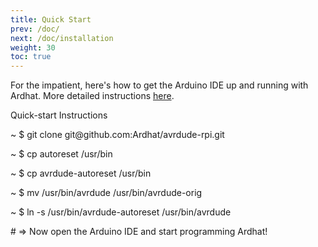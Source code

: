 ```yaml
---
title: Quick Start
prev: /doc/
next: /doc/installation
weight: 30
toc: true
---
```



For the impatient, here's how to get the Arduino IDE up and running with Ardhat. More detailed instructions [here](/doc/installation).

   
<section class="quickstart" >
  <div class="grid">
    <div class="unit .half code">
      <p class="title">Quick-start Instructions</p>
      <div class="shell">
        <p class="line">
          <span class="path">~</span>
          <span class="prompt">$</span>
          <span class="command">git clone git@github.com:Ardhat/avrdude-rpi.git</span>
        </p>        <p class="line">
          <span class="path">~</span>
          <span class="prompt">$</span>
          <span class="command">cp autoreset /usr/bin</span>
        </p>
        <p class="line">
          <span class="path">~</span>
          <span class="prompt">$</span>
          <span class="command">cp avrdude-autoreset /usr/bin</span>
        </p>
        <p class="line">
          <span class="path">~</span>
          <span class="prompt">$</span>
          <span class="command">mv /usr/bin/avrdude /usr/bin/avrdude-orig</span>
        </p>
        <p class="line">
          <span class="path">~</span>
          <span class="prompt">$</span>
          <span class="command">ln -s /usr/bin/avrdude-autoreset /usr/bin/avrdude</span>
        </p>
        <p class="line">
          <span class="output"># => Now open the Arduino IDE and start programming Ardhat!</span>
        </p>
      </div>
    </div>
    <div class="clear"></div>
  </div>
</section>



